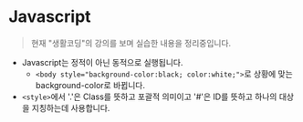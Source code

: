 # Javascript

>현재 "생활코딩"의 강의를 보며 실습한 내용을 정리중입니다.

* Javascript는 정적이 아닌 동적으로 실행됩니다.
  * ```<body style="background-color:black; color:white;">```로 상황에 맞는 background-color로 바뀝니다.
* ```<style>```에서 '.'은 Class를 뜻하고 포괄적 의미이고 '#'은 ID를 뜻하고 하나의 대상을 지칭하는데 사용합니다.
